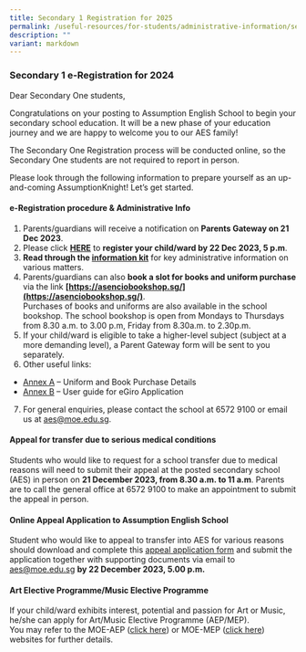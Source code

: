 ```yaml
---
title: Secondary 1 Registration for 2025
permalink: /useful-resources/for-students/administrative-information/secondary-1-registration-for-2025/
description: ""
variant: markdown
---
```

### Secondary 1 e-Registration for 2024

Dear Secondary One students, 

Congratulations on your posting to Assumption English School to begin your secondary school education. It will be a new phase of your education journey and we are happy to welcome you to our AES family! 

The Secondary One Registration process will be conducted online, so the Secondary One students are not required to report in person.

Please look through the following information to prepare yourself as an up-and-coming AssumptionKnight!  Let’s get started.

#### e-Registration procedure &amp; Administrative Info

1.	Parents/guardians will receive a notification on **Parents Gateway on 21 Dec 2023**. 
2.	Please click **[HERE](https://form.gov.sg/654d98609520f100128d84b2)** to **register your child/ward by 22 Dec 2023, 5 p.m**.
3.	**Read through the [information kit](/files/Sec_1_Registration_Info_Kit_2024_FINAL.pdf)** for key administrative information on various matters.
4.	Parents/guardians can also **book a slot for books and uniform purchase** via the link **[https://asenciobookshop.sg/](https://asenciobookshop.sg/)**. <br>
Purchases of books and uniforms are also available in the school bookshop. The school bookshop is open from Mondays to Thursdays from 8.30 a.m. to 3.00 p.m, Friday from 8.30a.m. to 2.30p.m.
5.	If your child/ward is eligible to take a higher-level subject (subject at a more demanding level), a Parent Gateway form will be sent to you separately. 
6.	Other useful links: 
* [Annex A](/files/Annex_A__Assumption_English_School_Booklist_2024_Sec_1.pdf) – Uniform and Book Purchase Details
* [Annex B](/files/Annex_B__egiro_user_guide.pdf) – User guide for eGiro Application
7.	For general enquiries, please contact the school at 6572 9100 or email us at [aes@moe.edu.sg](aes@moe.edu.sg).

#### Appeal for transfer due to serious medical conditions
Students who would like to request for a school transfer due to medical reasons will need to submit their appeal at the posted secondary school (AES) in person on **21 December 2023, from 8.30 a.m. to 11 a.m**. Parents are to call the general office at 6572 9100 to make an appointment to submit the appeal in person.

#### Online Appeal Application to Assumption English School
Student who would like to appeal to transfer into AES for various reasons should download and complete this [appeal application form](/files/Online_Appeal_to_AES_Form.pdf) and submit the application together with supporting documents via email to [aes@moe.edu.sg](aes@moe.edu.sg) **by 22 December 2023, 5.00 p.m.**

#### Art Elective Programme/Music Elective Programme
If your child/ward exhibits interest, potential and passion for Art or Music, he/she can apply for Art/Music Elective Programme (AEP/MEP). <br>
You may refer to the MOE-AEP ([click here](https://www.moe.gov.sg/education-in-sg/our-programmes/aep-sec/how-to-join?pt=AEP%20Centre)) or MOE-MEP ([click here](https://www.moe.gov.sg/education-in-sg/our-programmes/mep-sec/how-to-join?pt=MEP%20Centre)) websites for further details.